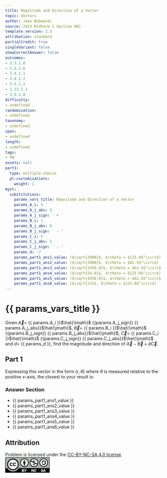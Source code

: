 ```yaml
---
title: Magnitude and Direction of a Vector
topic: Vectors
author: Jake Bobowski
source: 2013 Midterm 1 Section 001
template_version: 1.3
attribution: standard
partialCredit: true
singleVariant: false
showCorrectAnswer: false
outcomes:
- 3.5.1.0
- 3.5.1.6
- 3.4.1.1
- 3.4.1.2
- 3.5.1.1
- 1.13.1.1
- 3.6.1.0
difficulty:
- undefined
randomization:
- undefined
taxonomy:
- undefined
span:
- undefined
length:
- undefined
tags:
- PW
assets: null
part1:
  type: multiple-choice
  pl-customizations:
    weight: 1
myst:
  substitutions:
    params_vars_title: Magnitude and Direction of a Vector
    params_A_i: 5
    params_A_j_abs: 3
    params_A_j_sign: ' + '
    params_B_i: 1
    params_B_j_abs: 6
    params_B_j_sign: ' - '
    params_C_i: 5
    params_C_j_abs: 5
    params_C_j_sign: ' - '
    params_d: -7
    params_part1_ans1_value: ($\sqrt{2900}$, $\theta = $125.0$^\circ$)
    params_part1_ans2_value: ($\sqrt{2900}$, $\theta = $62.5$^\circ$)
    params_part1_ans3_value: ($\sqrt{1450.0}$, $\theta = $62.5$^\circ$)
    params_part1_ans4_value: ($\sqrt{54.0}$, $\theta = $125.0$^\circ$)
    params_part1_ans5_value: ($\sqrt{4350.0}$, $\theta = $62.5$^\circ$)
    params_part1_ans6_value: ($\sqrt{13}$, $\theta = $125.0$^\circ$)
---
```

# {{ params_vars_title }}
Given $\vec{A} =$ {{ params.A_i }}$\hat{\imath}$ {{params.A_j_sign}} {{ params.A_j_abs}}$\hat{\jmath}$, $\vec{B} =$ {{ params.B_i }}$\hat{\imath}$ {{params.B_j_sign}} {{ params.B_j_abs}}$\hat{\jmath}$, $\vec{C} =$ {{ params.C_i }}$\hat{\imath}$ {{params.C_j_sign}} {{ params.C_j_abs}}$\hat{\jmath}$ and $d=$ {{ params_d }}, find the magnitude and direction of $\vec{A}-\vec{B}+d\vec{C}$.

## Part 1

Expressing this vector in the form $(r,\theta)$ where $\theta$ is measured relative to the positive $x$-axis, the closest to your result is:

### Answer Section

- {{ params_part1_ans1_value }}
- {{ params_part1_ans2_value }}
- {{ params_part1_ans3_value }}
- {{ params_part1_ans4_value }}
- {{ params_part1_ans5_value }}
- {{ params_part1_ans6_value }}

## Attribution

Problem is licensed under the [CC-BY-NC-SA 4.0 license](https://creativecommons.org/licenses/by-nc-sa/4.0/).<br> ![The Creative Commons 4.0 license requiring attribution-BY, non-commercial-NC, and share-alike-SA license.](https://raw.githubusercontent.com/firasm/bits/master/by-nc-sa.png)